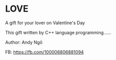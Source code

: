 # LOVE
A gift for your lover on Valentine's Day

This gift written by C++ language programming......

Author: Andy Ngô

FB: https://fb.com/100006806881094
